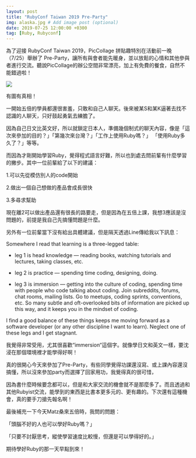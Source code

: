 ```yaml
---
layout: post
title: "RubyConf Taiwan 2019 Pre-Party"
img: alaska.jpg # Add image post (optional)
date: 2019-07-25 12:00:00 +0300
tag: [Ruby, Rubyconf]
---
```

為了迎接 RubyConf Taiwan 2019，PicCollage 拼貼趣特別在活動前一晚（7/25）舉辦了 Pre-Party，讓所有與會者能先暖身，並以放鬆的心情和其他參與者進行交流。聽說PicCollage的辦公空間非常漂亮，加上有免費的餐食，自然不能錯過啦！

![](https://i.imgur.com/lvKLA2f.jpg)

有圖有真相！

一開始五倍的學員都還很害羞，只敢和自己人聊天。後來被某S和某K逼著去找不認識的人聊天，只好鼓起勇氣去練膽了。

因為自己日文比英文好，所以就鎖定日本人，準備幾個制式的聊天內容，像是「這次來參加的目的？」「第幾次來台灣？」「工作上使用Ruby嗎？」
「使用Ruby多久了？」等等。

而因為才剛開始學習Ruby，覺得程式語言好難，所以也到處去問前輩有什麼學習的撇步。其中一位前輩給了以下的建議：

1.可以先從模仿別人的code開始

2.做出一個自己想做的產品會成長很快

3.多尋求幫助

現在離2可以做出產品還有很長的路要走，但是因為在五倍上課，我想3應該是沒問題的，前提是我自己先搞懂問題是什麼。

另外有一位前輩當下沒有給出具體建議，但是隔天透過Line傳給我以下訊息：

Somewhere I read that learning is a three-legged table:

* leg 1 is head knowledge — reading books, watching tutorials and lectures, taking classes, etc.

* leg 2 is practice — spending time coding, designing, doing.

* leg 3 is immersion — getting into the culture of coding, spending time with people who code talking about coding. Join subreddits, forums, chat rooms, mailing lists. Go to meetups, coding sprints, conventions, etc. So many subtle and oft-overlooked bits of information are picked up this way, and it keeps you in the mindset of coding.

I find a good balance of these things keeps me moving forward as a software developer (or any other discipline I want to learn). Neglect one of these legs and I get stagnant.

我覺得非常受用，尤其很喜歡“immersion“這個字。就像學日文和英文一樣，要沈浸在那個環境裡才能學得好啊！

真的很開心今天來參加了Pre-Party，有些同學覺得功課還沒寫、或上課內容還沒搞懂，所以沒來參加party而選擇了回家用功，我覺得真的很可惜，

因為書什麼時候要念都可以，但是和大家交流的機會就不是那麼多了。而且透過和其他Rubyist交流，能學到的東西是比書本更多元的、更有趣的。下次還有這種機會，真的要手刀搶先報名啊！

最後補充一下今天Matz桑來五倍時，我問的問題：

「頭腦不好的人也可以學好Ruby嗎？」

「只要不討厭思考，縱使學習速度比較慢，但還是可以學得好的。」

期待學好Ruby的那一天早點到來！